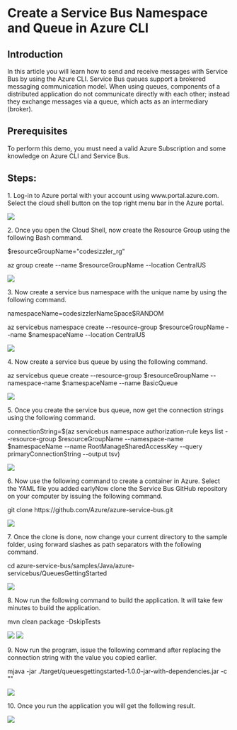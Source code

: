 <h1>Create a Service Bus Namespace and Queue in Azure CLI</h1>

<h2>Introduction</h2>
<p>In this article you will learn how to send and receive messages with Service Bus by using the Azure CLI. Service Bus queues support a brokered messaging communication model. When using queues, components of a distributed application do not communicate directly with each other; instead they exchange messages via a queue, which acts as an intermediary (broker).</p>

<h2>Prerequisites</h2>
<p>To perform this demo, you must need a valid Azure Subscription and some knowledge on Azure CLI and Service Bus.</p>

<h2>Steps:</h2>
<p>1. Log-in to Azure portal with your account using www.portal.azure.com. Select the cloud shell button on the top right menu bar in the Azure portal.</p>
<img src="https://codesizzlergit.blob.core.windows.net/az203-6-003/1.png"/>
<p>2. Once you open the Cloud Shell, now create the Resource Group using the following Bash command.</p>
 <p>$resourceGroupName="codesizzler_rg"</p>
 <p>az group create --name $resourceGroupName --location CentralUS</p>
<img src="https://codesizzlergit.blob.core.windows.net/az203-6-003/2.png"/>
<p>3. Now create a service bus namespace with the unique name by using the following command.</p>
 <p>namespaceName=codesizzlerNameSpace$RANDOM</p>
 <p>az servicebus namespace create --resource-group $resourceGroupName --name $namespaceName --location CentralUS</p>
<img src="https://codesizzlergit.blob.core.windows.net/az203-6-003/3.png"/>
<p>4. Now create a service bus queue by using the following command.</p>
 <p>az servicebus queue create --resource-group $resourceGroupName --namespace-name $namespaceName --name BasicQueue</p>
<img src="https://codesizzlergit.blob.core.windows.net/az203-6-003/4.png"/>
<p>5. Once you create the service bus queue, now get the connection strings using the following command.</p>
 <p>connectionString=$(az servicebus namespace authorization-rule keys list --resource-group $resourceGroupName --namespace-name $namespaceName --name RootManageSharedAccessKey --query primaryConnectionString --output tsv)</p>
<img src="https://codesizzlergit.blob.core.windows.net/az203-6-003/5.png"/>
<p>6. Now use the following command to create a container in Azure. Select the YAML file you added earlyNow clone the Service Bus GitHub repository on your computer by issuing the following command.</p>
 <p>git clone https://github.com/Azure/azure-service-bus.git</p>
<img src="https://codesizzlergit.blob.core.windows.net/az203-6-003/6.png"/>
<p>7. Once the clone is done, now change your current directory to the sample folder, using forward slashes as path separators with the following command.</p>
 <p>cd azure-service-bus/samples/Java/azure-servicebus/QueuesGettingStarted</p>
<img src="https://codesizzlergit.blob.core.windows.net/az203-6-003/7.png"/>
<p>8. Now run the following command to build the application. It will take few minutes to build the application.</p>
 <p>mvn clean package -DskipTests</p>
<img src="https://codesizzlergit.blob.core.windows.net/az203-6-003/8.png"/>
<img src="https://codesizzlergit.blob.core.windows.net/az203-6-003/9.png"/>
<p>9. Now run the program, issue the following command after replacing the connection string with the value you copied earlier.</p>
 <p>mjava -jar ./target/queuesgettingstarted-1.0.0-jar-with-dependencies.jar -c "<Endpoint=sb://codesizzlernamespace14090.servicebus.windows.net/;SharedAccessKeyName=RootManageSharedAccessKey;SharedAccessKey=zfNwoRSo6HcBCHb0NZWDHYjPEHLcXK6PXz07AZRIEyI=>"</p>
<img src="https://codesizzlergit.blob.core.windows.net/az203-6-003/10.png"/>
<p>10. Once you run the application you will get the following result.</p>
<img src="https://codesizzlergit.blob.core.windows.net/az203-6-003/11.png"/>

